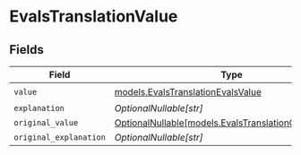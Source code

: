 # EvalsTranslationValue


## Fields

| Field                                                                                                | Type                                                                                                 | Required                                                                                             | Description                                                                                          |
| ---------------------------------------------------------------------------------------------------- | ---------------------------------------------------------------------------------------------------- | ---------------------------------------------------------------------------------------------------- | ---------------------------------------------------------------------------------------------------- |
| `value`                                                                                              | [models.EvalsTranslationEvalsValue](../models/evalstranslationevalsvalue.md)                         | :heavy_check_mark:                                                                                   | N/A                                                                                                  |
| `explanation`                                                                                        | *OptionalNullable[str]*                                                                              | :heavy_minus_sign:                                                                                   | N/A                                                                                                  |
| `original_value`                                                                                     | [OptionalNullable[models.EvalsTranslationOriginalValue]](../models/evalstranslationoriginalvalue.md) | :heavy_minus_sign:                                                                                   | N/A                                                                                                  |
| `original_explanation`                                                                               | *OptionalNullable[str]*                                                                              | :heavy_minus_sign:                                                                                   | N/A                                                                                                  |
